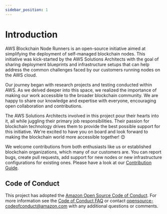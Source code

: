 ```yaml
---
sidebar_position: 1
---
```


# Introduction

AWS Blockchain Node Runners is an open-source initiative aimed at simplifying the deployment of self-managed blockchain nodes. This initiative was kick-started by the AWS Solutions Architects with the goal of sharing deployment blueprints and infrastructure setups that can help address the common challenges faced by our customers running nodes on the AWS cloud.

Our journey began with research projects and testing conducted within AWS. As we delved deeper into this space, we realized the importance of making our work accessible to the broader blockchain community. We are happy to share our knowledge and expertise with everyone, encouraging open collaboration and contributions.

The AWS Solutions Architects involved in this project pour their hearts into it, all while juggling their primary job responsibilities. Their passion for blockchain technology drives them to provide the best possible support for this initiative. We're excited to have you on board and look forward to making the blockchain world more accessible together! 😊

We welcome contributions from both enthusiasts like us or established blockchain organizations, which many of our customers are. You can report bugs, create pull requests, add support for new nodes or new infrastructure configurations for existing ones. Please have a look at our [Contribution Guide](https://github.com/aws-samples/aws-blockchain-node-runners/blob/main/CONTRIBUTING.md).

## Code of Conduct
This project has adopted the [Amazon Open Source Code of Conduct](https://aws.github.io/code-of-conduct).
For more information see the [Code of Conduct FAQ](https://aws.github.io/code-of-conduct-faq) or contact
opensource-codeofconduct@amazon.com with any additional questions or comments.
